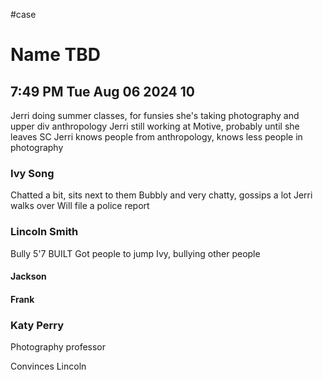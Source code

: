 #case
# Name TBD
## 7:49 PM Tue Aug 06 2024 10

Jerri doing summer classes, for funsies she's taking photography and upper div anthropology
Jerri still working at Motive, probably until she leaves SC
Jerri knows people from anthropology, knows less people in photography

### Ivy Song
Chatted a bit, sits next to them
Bubbly and very chatty, gossips a lot
Jerri walks over
Will file a police report
### Lincoln Smith
Bully
5'7 BUILT
Got people to jump Ivy, bullying other people
#### Jackson
#### Frank
### Katy Perry
Photography professor


Convinces Lincoln 